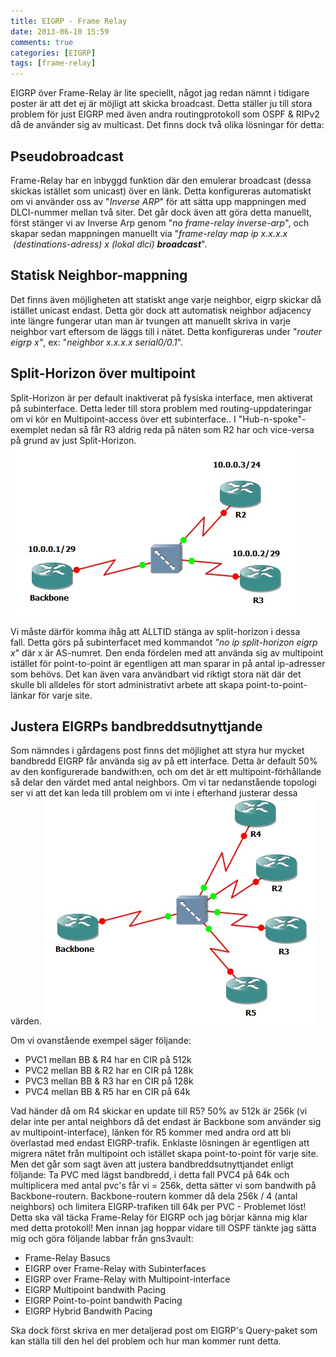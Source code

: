```yaml
---
title: EIGRP - Frame Relay
date: 2013-06-10 15:59
comments: true
categories: [EIGRP]
tags: [frame-relay]
---
```

EIGRP över Frame-Relay är lite speciellt, något jag redan nämnt i tidigare poster är att det ej är möjligt att skicka broadcast. Detta ställer ju till stora problem för just EIGRP med även andra routingprotokoll som OSPF & RIPv2 då de använder sig av multicast. Det finns dock två olika lösningar för detta:

Pseudobroadcast
---------------

Frame-Relay har en inbyggd funktion där den emulerar broadcast (dessa skickas istället som unicast) över en länk. Detta konfigureras automatiskt om vi använder oss av "_Inverse ARP_" för att sätta upp mappningen med DLCI-nummer mellan två siter. Det går dock även att göra detta manuellt, först stänger vi av Inverse Arp genom "_no frame-relay inverse-arp_", och skapar sedan mappningen manuellt via "_frame-relay map ip x.x.x.x  (destinations-adress) x (lokal dlci) **broadcast**_".

Statisk Neighbor-mappning
-------------------------

Det finns även möjligheten att statiskt ange varje neighbor, eigrp skickar då istället unicast endast. Detta gör dock att automatisk neighbor adjacency inte längre fungerar utan man är tvungen att manuellt skriva in varje neighbor vart eftersom de läggs till i nätet. Detta konfigureras under "_router eigrp x"_, ex: "_neighbor x.x.x.x serial0/0.1_".

Split-Horizon över multipoint
-----------------------------

Split-Horizon är per default inaktiverat på fysiska interface, men aktiverat på subinterface. Detta leder till stora problem med routing-uppdateringar om vi kör en Multipoint-access över ett subinterface.. I "Hub-n-spoke"-exemplet nedan så får R3 aldrig reda på näten som R2 har och vice-versa på grund av just Split-Horizon. 
[![hubnspoke](/assets/images/2013/06/hubnspoke.jpg)](/assets/images/2013/06/hubnspoke.jpg) 

Vi måste därför komma ihåg att ALLTID stänga av split-horizon i dessa fall. Detta görs på subinterfacet med kommandot _"no ip split-horizon eigrp x_" där x är AS-numret. Den enda fördelen med att använda sig av multipoint istället för point-to-point är egentligen att man sparar in på antal ip-adresser som behövs. Det kan även vara användbart vid riktigt stora nät där det skulle bli alldeles för stort administrativt arbete att skapa point-to-point-länkar för varje site.

Justera EIGRPs bandbreddsutnyttjande
------------------------------------

Som nämndes i gårdagens post finns det möjlighet att styra hur mycket bandbredd EIGRP får använda sig av på ett interface. Detta är default 50% av den konfigurerade bandwith:en, och om det är ett multipoint-förhållande så delar den värdet med antal neighbors. Om vi tar nedanstående topologi ser vi att det kan leda till problem om vi inte i efterhand justerar dessa värden. 
[![frame-relay hubnspoke](/assets/images/2013/06/framerelay5.jpg)](/assets/images/2013/06/framerelay5.jpg) 

Om vi ovanstående exempel säger följande:

*   PVC1 mellan BB & R4 har en CIR på 512k
*   PVC2 mellan BB & R2 har en CIR på 128k
*   PVC3 mellan BB & R3 har en CIR på 128k
*   PVC4 mellan BB & R5 har en CIR på 64k

Vad händer då om R4 skickar en update till R5? 50% av 512k är 256k (vi delar inte per antal neighbors då det endast är Backbone som använder sig av multipoint-interface), länken för R5 kommer med andra ord att bli överlastad med endast EIGRP-trafik. Enklaste lösningen är egentligen att migrera nätet från multipoint och istället skapa point-to-point för varje site. Men det går som sagt även att justera bandbreddsutnyttjandet enligt följande: Ta PVC med lägst bandbredd, i detta fall PVC4 på 64k och multiplicera med antal pvc's får vi = 256k, detta sätter vi som bandwith på Backbone-routern. Backbone-routern kommer då dela 256k / 4 (antal neighbors) och limitera EIGRP-trafiken till 64k per PVC - Problemet löst! Detta ska väl täcka Frame-Relay för EIGRP och jag börjar känna mig klar med detta protokoll! Men innan jag hoppar vidare till OSPF tänkte jag sätta mig och göra följande labbar från gns3vault:

*   Frame-Relay Basucs
*   EIGRP over Frame-Relay with Subinterfaces
*   EIGRP over Frame-Relay with Multipoint-interface
*   EIGRP Multipoint bandwith Pacing
*   EIGRP Point-to-point bandwith Pacing
*   EIGRP Hybrid Bandwith Pacing

Ska dock först skriva en mer detaljerad post om EIGRP's Query-paket som kan ställa till den hel del problem och hur man kommer runt detta.